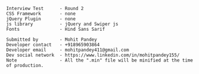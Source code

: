 <!-- ================================================================== -->

	Interview Test 		- Round 2
	CSS Framework 		- none
	jQuery Plugin		- none
	js library			- jQuery and Swiper js
	Fonts				- Hind Sans Sarif

	Submitted by 		- Mohit Pandey
	Developer contact	- +918965903864
	Developer email		- mohitpandey411@gmail.com
	Dev social network	- https://www.linkedin.com/in/mohitpandey155/
	Note				- All the ".min" file will be minified at the time of production.

<!-- ================================================================== -->
